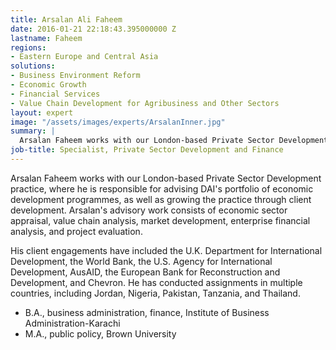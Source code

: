 ```yaml
---
title: Arsalan Ali Faheem
date: 2016-01-21 22:18:43.395000000 Z
lastname: Faheem
regions:
- Eastern Europe and Central Asia
solutions:
- Business Environment Reform
- Economic Growth
- Financial Services
- Value Chain Development for Agribusiness and Other Sectors
layout: expert
image: "/assets/images/experts/ArsalanInner.jpg"
summary: |
  Arsalan Faheem works with our London-based Private Sector Development practice, where he is responsible for advising DAI's portfolio of economic development programmes, as well as growing the practice through client development.
job-title: Specialist, Private Sector Development and Finance
---
```


Arsalan Faheem works with our London-based Private Sector Development practice, where he is responsible for advising DAI's portfolio of economic development programmes, as well as growing the practice through client development. Arsalan's advisory work consists of economic sector appraisal, value chain analysis, market development, enterprise financial analysis, and project evaluation.

His client engagements have included the U.K. Department for International Development, the World Bank, the U.S. Agency for International Development, AusAID, the European Bank for Reconstruction and Development, and Chevron. He has conducted assignments in multiple countries, including Jordan, Nigeria, Pakistan, Tanzania, and Thailand.

* B.A., business administration, finance, Institute of Business Administration-Karachi
* M.A., public policy, Brown University
